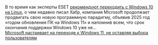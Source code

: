 <!--2025-01-07 09:58:31-->
<div class="yb">
  <div class="rss smaller1 habr"><p>В то время как эксперты ESET <a href="https://habr.com/ru/news/871524/" rel="noopener noreferrer nofollow">рекомендуют переходить с Windows 10 на Linux</a>, о чем недавно писал Хабр, компания Microsoft продолжает продвигать свою новую программную парадигму, объявив 2025 год «годом обновления ПК на Windows 11» и напомнив всем, что срок окончания поддержки Windows 10 уже не... <br><a class="light" href="https://habr.com/ru/news/871996/?utm_source=habrahabr&utm_medium=rss&utm_campaign=871996">Microsoft настаивает на переходе к Windows 11, не оставляя выбора пользователям</a></div>
</div>
